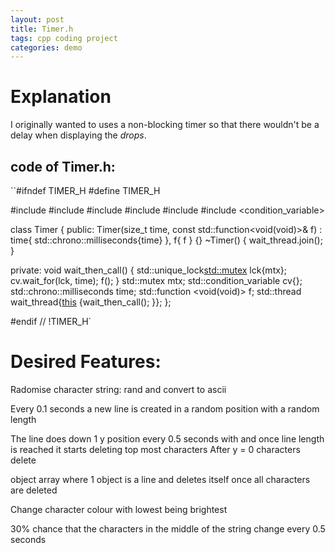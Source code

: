 ```yaml
---
layout: post
title: Timer.h
tags: cpp coding project
categories: demo
---
```


# Explanation
I originally wanted to uses a non-blocking timer so that there wouldn't be a delay when displaying the *drops*.  

## code of Timer.h:

``#ifndef TIMER_H
#define TIMER_H

#include <iostream>
#include <chrono>
#include <thread>
#include <functional>
#include <mutex>
#include <condition_variable>

class Timer {
public:
    Timer(size_t time, const std::function<void(void)>& f) : time{ std::chrono::milliseconds{time} }, f{ f } {} 
    ~Timer() { wait_thread.join(); }

private:
    void wait_then_call()
    {
        std::unique_lock<std::mutex> lck{mtx};
        cv.wait_for(lck, time);
        f();
    }
    std::mutex mtx;
    std::condition_variable cv{};
    std::chrono::milliseconds time;
    std::function <void(void)> f;
    std::thread wait_thread{[this]() {wait_then_call(); }};
};


#endif // !TIMER_H`

# Desired Features:

Radomise character string:
rand and convert to ascii

Every 0.1 seconds a new line is created in a random position with a random length

The line does down 1 y position every 0.5 seconds with and once line length is reached it starts deleting top most characters
After y = 0 characters delete

object array where 1 object is a line and deletes itself once all characters are deleted

Change character colour with lowest being brightest

30% chance that the characters in the middle of the string change every 0.5 seconds

